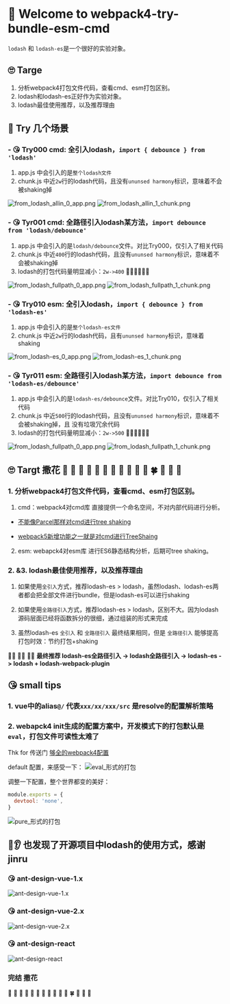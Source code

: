 # 🚀 Welcome to webpack4-try-bundle-esm-cmd

`lodash` 和 `lodash-es`是一个很好的实验对象。


## 🙄 Targe 
1. 分析webpack4打包文件代码，查看cmd、esm打包区别。
2. lodash和lodash-es正好作为实验对象。
3. lodash最佳使用推荐，以及推荐理由

## 🤔 Try 几个场景
### - 😘 Try000 cmd: 全引入lodash，`import { debounce } from 'lodash'`
1. app.js 中会引入的是`整个lodash文件`
2. chunk.js 中近`2w`行的lodash代码，且没有`ununsed harmony`标识，意味着不会被shaking掉

![from_lodash_allin_0_app.png](./log_imgs/from_lodash_allin_0_app.png)
![from_lodash_allin_1_chunk.png](./log_imgs/from_lodash_allin_1_chunk.png)


### - 😘 Tyr001 cmd: 全路径引入lodash某方法，`import debounce from 'lodash/debounce'`
1. app.js 中会引入的是`lodash/debounce`文件。对比Try000，仅引入了相关代码
2. chunk.js 中近`400`行的lodash代码，且没有`ununsed harmony`标识，意味着不会被shaking掉
3. lodash的打包代码量明显减小：`2w->400` 🤙🏻🤙🏻🤙🏻

![from_lodash_fullpath_0_app.png](./log_imgs/from_lodash_fullpath_0_app.png)
![from_lodash_fullpath_1_chunk.png](./log_imgs/from_lodash_fullpath_1_chunk.png)


### - 😘 Try010 esm: 全引入lodash，`import { debounce } from 'lodash-es'`
1. app.js 中会引入的是`整个lodash-es文件`
2. chunk.js 中近`2w`行的lodash代码，且有`ununsed harmony`标识，意味着shaking

![from_lodash-es_0_app.png](./log_imgs/from_lodash-es_0_app.png)
![from_lodash-es_1_chunk.png](./log_imgs/from_lodash-es_1_chunk.png)


### - 😘 Tyr011 esm: 全路径引入lodash某方法，`import debounce from 'lodash-es/debounce'`
1. app.js 中会引入的是`lodash-es/debounce`文件。对比Try010，仅引入了相关代码
2. chunk.js 中近`500`行的lodash代码，且没有`ununsed harmony`标识，意味着不会被shaking掉，且 没有垃圾冗余代码
3. lodash的打包代码量明显减小：`2w->500` 🤙🏻🤙🏻🤙🏻

![from_lodash_fullpath_0_app.png](./log_imgs/from_lodash-es_fullpath_0.app.png)
![from_lodash_fullpath_1_chunk.png](./log_imgs/from_lodash-es_fullpath_1.chunk.png)


## 🙄 Targt 撒花 🌹 🌺 🌻  🌷 🌱 🌲 🌳 🌴 🌵 🌾 🌿 🍀 🍁 🍂 🍃
### 1. 分析webpack4打包文件代码，查看cmd、esm打包区别。
1. cmd：webpack4对cmd库 直接提供一个命名空间，不对内部代码进行分析。

- [不能像Parcel那样对cmd进行tree shaking](https://baijiahao.baidu.com/s?id=1665363889032577362&wfr=spider&for=pc)

- [webpack5新增功能之一就是对cmd进行TreeShaing](https://webpack.docschina.org/blog/2020-10-10-webpack-5-release/)

2. esm: webapck4对esm库 进行ES6静态结构分析，后期可tree shaking。

### 2. &3. lodash最佳使用推荐，以及推荐理由
1. 如果使用`全引入`方式，推荐lodash-es > lodash，虽然lodash、lodash-es两者都会把全部文件进行bundle，但是lodash-es可以进行shaking

2. 如果使用`全路径引入`方式，推荐lodash-es > lodash，区别不大。因为lodash源码层面已经将函数拆分的很细，通过组装的形式来完成

3. 虽然lodash-es `全引入` 和 `全路径引入` 最终结果相同，但是 `全路径引入` 能够提高打包时效：节约打包+shaking

🤙🏻 🤙🏻 🤙🏻 **最终推荐 lodash-es全路径引入 -> lodash全路径引入 -> lodash-es -> lodash + lodash-webpack-plugin**



## 😘 small tips
### 1. vue中的alias`@/` 代表`xxx/xx/xxx/src`  是resolve的配置解析策略

### 2. webapck4 init生成的配置方案中，开发模式下的打包默认是`eval`，打包文件可读性太难了
Thk for 传送门 [够全的webpack4配置](https://blog.csdn.net/github_34708151/article/details/103900725)

default 配置，来感受一下：
![eval_形式的打包](./log_imgs/eval_形式的打包.png)

调整一下配置，整个世界都变的美好：
```js
module.exports = {
  devtool: 'none',
}
```
![pure_形式的打包](./log_imgs/pure_形式的打包.png)



## 👀👂 也发现了开源项目中lodash的使用方式，感谢jinru
### 😘 ant-design-vue-1.x
![ant-design-vue-1.x](./lodash_imgs/ant-design-vue-1.x.png)

### 😘 ant-design-vue-2.x
![ant-design-vue-2.x](./lodash_imgs/ant-design-vue-2.x.png)

### 😘 ant-design-react
![ant-design-react](./lodash_imgs/ant-design-react.png)


### 完结 撒花
🌹 🌺 🌻  🌷 🌱 🌲 🌳 🌴 🌵 🌾 🌿 🍀 🍁 🍂 🍃
